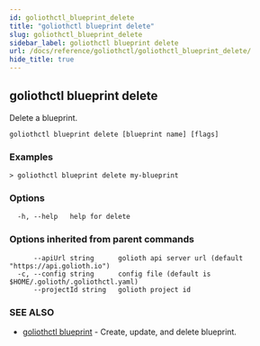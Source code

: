 ```yaml
---
id: goliothctl_blueprint_delete
title: "goliothctl blueprint delete"
slug: goliothctl_blueprint_delete
sidebar_label: goliothctl blueprint delete
url: /docs/reference/goliothctl/goliothctl_blueprint_delete/
hide_title: true
---
```

## goliothctl blueprint delete

Delete a blueprint.

```
goliothctl blueprint delete [blueprint name] [flags]
```

### Examples

```
> goliothctl blueprint delete my-blueprint
```

### Options

```
  -h, --help   help for delete
```

### Options inherited from parent commands

```
      --apiUrl string      golioth api server url (default "https://api.golioth.io")
  -c, --config string      config file (default is $HOME/.golioth/.goliothctl.yaml)
      --projectId string   golioth project id
```

### SEE ALSO

* [goliothctl blueprint](/reference/command-line-tools/goliothctl/goliothctl_blueprint)	 - Create, update, and delete blueprint.

